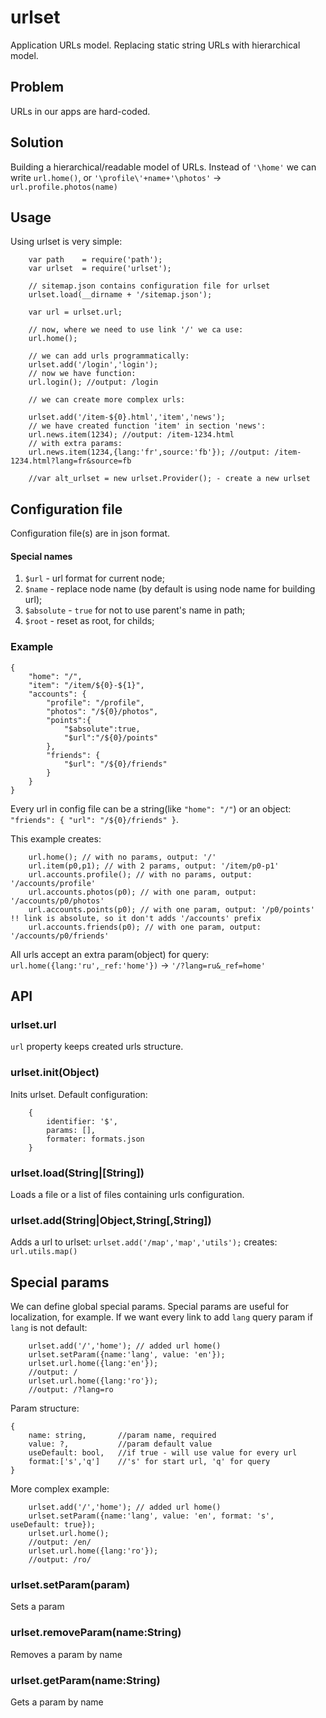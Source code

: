# urlset

Application URLs model. Replacing static string URLs with hierarchical model.

## Problem

URLs in our apps are hard-coded.

## Solution

Building a hierarchical/readable model of URLs.
Instead of `'\home'` we can write `url.home()`, or `'\profile\'+name+'\photos'` -> `url.profile.photos(name)`

## Usage

Using urlset is very simple:
```
	var path	= require('path');
	var urlset	= require('urlset');

	// sitemap.json contains configuration file for urlset
	urlset.load(__dirname + '/sitemap.json');

	var url	= urlset.url;

	// now, where we need to use link '/' we ca use:
	url.home();

	// we can add urls programmatically:
	urlset.add('/login','login');
	// now we have function:
	url.login(); //output: /login

	// we can create more complex urls:

	urlset.add('/item-${0}.html','item','news');
	// we have created function 'item' in section 'news':
	url.news.item(1234); //output: /item-1234.html
	// with extra params:
	url.news.item(1234,{lang:'fr',source:'fb'}); //output: /item-1234.html?lang=fr&source=fb

	//var alt_urlset = new urlset.Provider(); - create a new urlset

```

## Configuration file

Configuration file(s) are in json format.

#### Special names
1. `$url` - url format for current node;
2. `$name` - replace node name (by default is using node name for building url);
3. `$absolute` - `true` for not to use parent's name in path;
4. `$root` - reset as root, for childs;

### Example
```
{
	"home": "/",
	"item": "/item/${0}-${1}",
	"accounts": {
		"profile": "/profile",
		"photos": "/${0}/photos",
		"points":{
			"$absolute":true,
			"$url":"/${0}/points"
		},
		"friends": {
			"$url": "/${0}/friends"
		}
	}
}
```
Every url in config file can be a string(like `"home": "/"`) or an object: `"friends": { "url": "/${0}/friends" }`.

This example creates:
```
	url.home(); // with no params, output: '/'
	url.item(p0,p1); // with 2 params, output: '/item/p0-p1'
	url.accounts.profile(); // with no params, output: '/accounts/profile'
	url.accounts.photos(p0); // with one param, output: '/accounts/p0/photos'
	url.accounts.points(p0); // with one param, output: '/p0/points' !! link is absolute, so it don't adds '/accounts' prefix
	url.accounts.friends(p0); // with one param, output: '/accounts/p0/friends'
```

All urls accept an extra param(object) for query: `url.home({lang:'ru',_ref:'home'})` -> `'/?lang=ru&_ref=home'`

## API

### urlset.url

`url` property keeps created urls structure.

### urlset.init(Object)
Inits urlset. Default configuration:
```
	{
		identifier: '$',
		params: [],
		formater: formats.json
	}
```

### urlset.load(String|[String])

Loads a file or a list of files containing urls configuration.


### urlset.add(String|Object,String[,String])

Adds a url to urlset: `urlset.add('/map','map','utils');` creates: `url.utils.map()`

## Special params

We can define global special params. Special params are useful for localization, for example.
If we want every link to add `lang` query param if `lang` is not default:
```
	urlset.add('/','home'); // added url home()
	urlset.setParam({name:'lang', value: 'en'});
	urlset.url.home({lang:'en'});
	//output: /
	urlset.url.home({lang:'ro'});
	//output: /?lang=ro
```

Param structure:
```
{
	name: string,		//param name, required
	value: ?,			//param default value
	useDefault: bool,	//if true - will use value for every url
	format:['s','q']	//'s' for start url, 'q' for query
}
```
More complex example:
```
	urlset.add('/','home'); // added url home()
	urlset.setParam({name:'lang', value: 'en', format: 's', useDefault: true});
	urlset.url.home();
	//output: /en/
	urlset.url.home({lang:'ro'});
	//output: /ro/
```

### urlset.setParam(param)

Sets a param

### urlset.removeParam(name:String)

Removes a param by name

### urlset.getParam(name:String)

Gets a param by name